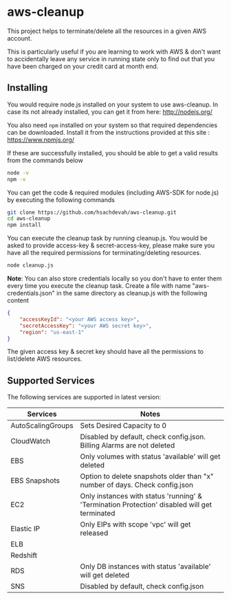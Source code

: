 # aws-cleanup

This project helps to terminate/delete all the resources in a given AWS account.

This is particularly useful if you are learning to work with AWS & don't want to accidentally leave any service in running state only to find out that you have been charged on your credit card at month end.

## Installing

You would require node.js installed on your system to use aws-cleanup. In case its not already installed, you can get it from here: http://nodejs.org/

You also need ```npm``` installed on your system so that required dependencies can be downloaded. Install it from the instructions provided at this site : https://www.npmjs.org/

If these are successfully installed, you should be able to get a valid results from the commands below

```sh
node -v
npm -v
```

You can get the code & required modules (including AWS-SDK for node.js) by executing the following commands

```sh
git clone https://github.com/hsachdevah/aws-cleanup.git
cd aws-cleanup
npm install
```
You can execute the cleanup task by running cleanup.js. You would be asked to provide access-key & secret-access-key, please make sure you have all the required permissions for terminating/deleting resources.

```sh
node cleanup.js
```

<strong>Note</strong>: You can also store credentials locally so you don't have to enter them every time you execute the cleanup task. Create a file with name "aws-credentials.json" in the same directory as cleanup.js with the following content

```json
{ 
	"accessKeyId": "<your AWS access key>", 
	"secretAccessKey": "<your AWS secret key>", 
	"region": "us-east-1" 
}
```

The given access key & secret key should have all the permissions to list/delete AWS resources.

## Supported Services

The following services are supported in latest version:


| Services 				| Notes          												|
| ---------------------	| ---------------------------------------------------------		|
| AutoScalingGroups     | Sets Desired Capacity to 0 									|
| CloudWatch		    | Disabled by default, check config.json. Billing Alarms are not deleted	|
| EBS				    | Only volumes with status 'available' will get deleted			|
| EBS Snapshots		    | Option to delete snapshots older than "x" number of days. Check config.json	|
| EC2				    | Only instances with status 'running' & 'Termination Protection' disabled will get terminated		|
| Elastic IP		    | Only EIPs with scope 'vpc' will get released					|
| ELB				    | 									     						|
| Redshift			    | 									     						|
| RDS				    | Only DB instances with status 'available' will get deleted	|
| SNS				    | Disabled by default, check config.json 						|